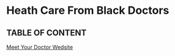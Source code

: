 # Heath Care From Black Doctors 

## TABLE OF CONTENT 

[Meet Your Doctor Wedsite](https://meetyourdoctor.godaddysites.com/)
